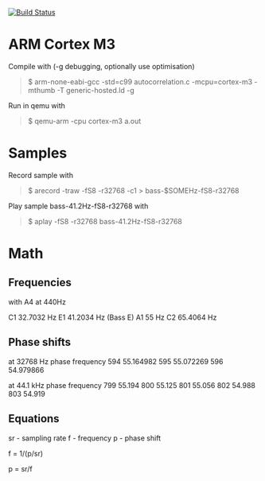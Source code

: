 [![Build Status](https://travis-ci.org/fehrenbach/tuner.svg?branch=master)](https://travis-ci.org/fehrenbach/tuner)

ARM Cortex M3
=============

Compile with (-g debugging, optionally use optimisation)
> $ arm-none-eabi-gcc -std=c99 autocorrelation.c -mcpu=cortex-m3 -mthumb -T generic-hosted.ld -g

Run in qemu with
> $ qemu-arm -cpu cortex-m3 a.out

Samples
=======

Record sample with
> $ arecord -traw -fS8 -r32768 -c1 > bass-$SOMEHz-fS8-r32768

Play sample bass-41.2Hz-fS8-r32768 with
> $ aplay -fS8 -r32768 bass-41.2Hz-fS8-r32768

Math
====

Frequencies
-----------

with A4 at 440Hz

C1 32.7032 Hz
E1 41.2034 Hz (Bass E)
A1 55 Hz
C2 65.4064 Hz


Phase shifts
------------

at 32768 Hz
phase frequency
594   55.164982
595   55.072269
596   54.979866

at 44.1 kHz
phase frequency
799   55.194
800   55.125
801   55.056
802   54.988
803   54.919


Equations
---------

sr - sampling rate
f  - frequency
p  - phase shift

f = 1/(p/sr)

p = sr/f
